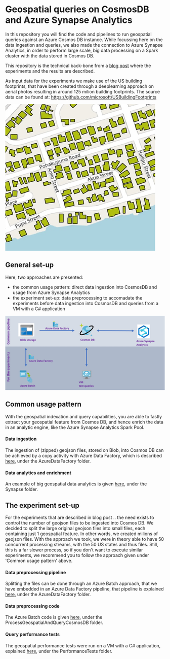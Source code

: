 

# Geospatial queries on CosmosDB and Azure Synapse Analytics

In this repository you will find the code and pipelines to run geospatial queries against an Azure Cosmos DB instance. While focussing here on the data ingestion and queries, we also made the connection to Azure Synapse Analytics, in order to perform large scale, big data processing on a Spark cluster with the data stored in Cosmos DB.

This repository is the technical back-bone from a [blog post](https://towardsdatascience.com/geospatial-big-data-performance-tests-with-cosmos-db-and-data-enrichment-with-azure-synapse-257db7d29e41) where the experiments and the results are described.

As input data for the experiments we make use of the US building footprints, that have been created through a deeplearning approach on aerial photos resulting in around 125 milion building footprints. The source data can be found at: https://github.com/microsoft/USBuildingFootprints 

![Image of Project](./img/footprints.jpg)


## General set-up

Here, two approaches are presented:
- the common usage pattern: direct data ingestion into CosmosDB and usage from Azure Synapse Analytics
- the experiment set-up: data preprocessing to accomadate the experiments before data ingestion into CosmosDB and queries from a VM with a C# application

![Set-up of Project](./img/Architecture.jpg)


## Common usage pattern

With the geospatial indexation and query capabilities, you are able to fastly extract your geospatial feature from Cosmos DB, and hence enrich the data in an analytic engine, like the Azure Synapse Analytics Spark Pool. 

#### Data ingestion

The ingestion of (zipped) geojson files, stored on Blob, into Cosmos DB can be achieved by a copy activity with Azure Data Factory, which is described [here](/AzureDataFactory), under the AzureDataFactory folder. 

#### Data analytics and enrichment

An example of big geospatial data analytics is given [here](/AzureSynapseAnalytics), under the Synapse folder.


## The experiment set-up
For the experiments that are described in blog post .. the need exists to control the number of geojson files to be ingested into Cosmos DB. We decided to split the large original geojson files into small files, each containing just 1 geospatial feature. In other words, we created milions of geojson files. With the approach we took, we were in theory able to have 50 concurrent processing streams, with the 50 US states and thus files. Still, this is a far slower process, so if you don't want to execute similar experiments, we recommend you to follow the approach given under 'Common usage pattern' above. 

#### Data preprocessing pipeline

Splitting the files can be done through an Azure Batch approach, that we have embedded in an Azure Data Factory pipeline, that pipeline is explained [here](/AzureDataFactory), under the AzureDataFactory folder.

#### Data preprocessing code

The Azure Batch code is given [here](/ProcessGeospatialAndQueryCosmosDB), under the ProcessGeospatialAndQueryCosmosDB folder.

#### Query performance tests

The geospatial performance tests were run on a VM with a C# application, explained [here](/PerformanceTests), under the PerformanceTests folder.




